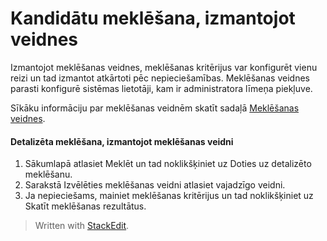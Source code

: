# Kandidātu meklēšana, izmantojot veidnes

Izmantojot meklēšanas veidnes, meklēšanas kritērijus var konfigurēt vienu reizi un tad izmantot atkārtoti pēc nepieciešamības. Meklēšanas veidnes parasti konfigurē sistēmas lietotāji, kam ir administratora līmeņa piekļuve.

Sīkāku informāciju par meklēšanas veidnēm skatīt sadaļā  [Meklēšanas veidnes](search_templates.htm).

#### Detalizēta meklēšana, izmantojot meklēšanas veidni

1.  Sākumlapā  atlasiet  Meklēt  un tad noklikšķiniet uz  Doties uz detalizēto meklēšanu.
2.  Sarakstā  Izvēlēties meklēšanas veidni  atlasiet vajadzīgo veidni.
3.  Ja nepieciešams, mainiet meklēšanas kritērijus un tad noklikšķiniet uz  Skatīt meklēšanas rezultātus.


> Written with [StackEdit](https://stackedit.io/).
<!--stackedit_data:
eyJoaXN0b3J5IjpbMTgxODE3MzU2XX0=
-->